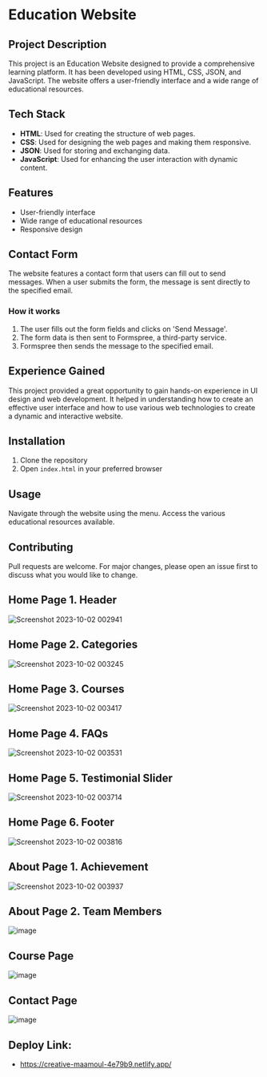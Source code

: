 # Education Website

## Project Description

This project is an Education Website designed to provide a comprehensive learning platform. It has been developed using HTML, CSS, JSON, and JavaScript. The website offers a user-friendly interface and a wide range of educational resources.

## Tech Stack

- **HTML**: Used for creating the structure of web pages.
- **CSS**: Used for designing the web pages and making them responsive.
- **JSON**: Used for storing and exchanging data.
- **JavaScript**: Used for enhancing the user interaction with dynamic content.

## Features

- User-friendly interface
- Wide range of educational resources
- Responsive design

## Contact Form

The website features a contact form that users can fill out to send messages. When a user submits the form, the message is sent directly to the specified email.

### How it works

1. The user fills out the form fields and clicks on 'Send Message'.
2. The form data is then sent to Formspree, a third-party service.
3. Formspree then sends the message to the specified email.

## Experience Gained

This project provided a great opportunity to gain hands-on experience in UI design and web development. It helped in understanding how to create an effective user interface and how to use various web technologies to create a dynamic and interactive website.

## Installation

1. Clone the repository
2. Open `index.html` in your preferred browser

## Usage

Navigate through the website using the menu. Access the various educational resources available.

## Contributing

Pull requests are welcome. For major changes, please open an issue first to discuss what you would like to change.

## Home Page 1. Header
![Screenshot 2023-10-02 002941](https://github.com/Mohd-Salman-0119/Education-Website/assets/112762975/68394bc8-87fa-4e9f-9f52-77befd4edb8f)

## Home Page 2. Categories

![Screenshot 2023-10-02 003245](https://github.com/Mohd-Salman-0119/Education-Website/assets/112762975/aee59e02-14e0-4e24-87e3-ecbc4552d849)

## Home Page 3. Courses

![Screenshot 2023-10-02 003417](https://github.com/Mohd-Salman-0119/Education-Website/assets/112762975/4baeca3a-9e1f-480b-9e46-f224318e8d72)

## Home Page 4. FAQs

![Screenshot 2023-10-02 003531](https://github.com/Mohd-Salman-0119/Education-Website/assets/112762975/94195d7f-a3ca-4707-b27f-ef1730e1b12b)

## Home Page 5. Testimonial Slider 

![Screenshot 2023-10-02 003714](https://github.com/Mohd-Salman-0119/Education-Website/assets/112762975/25784898-fd5d-4fea-9120-82acbe270540)

## Home Page 6. Footer 

![Screenshot 2023-10-02 003816](https://github.com/Mohd-Salman-0119/Education-Website/assets/112762975/a7525748-d71a-45ed-99ac-1ef5b2505900)

## About Page 1. Achievement

![Screenshot 2023-10-02 003937](https://github.com/Mohd-Salman-0119/Education-Website/assets/112762975/a9efdecb-90fd-4edc-bf7c-21678e9e58cc)

## About Page 2. Team Members

![image](https://github.com/Mohd-Salman-0119/Education-Website/assets/112762975/52d7617a-8d30-494c-8586-33589d836eb4)

## Course Page 

![image](https://github.com/Mohd-Salman-0119/Education-Website/assets/112762975/7406d4d7-3dd2-4d34-b61f-f67f2ea24aa5)

## Contact Page

![image](https://github.com/Mohd-Salman-0119/Education-Website/assets/112762975/c88c7e15-bb13-4995-966b-9d78c1564334)

## Deploy Link:
 * https://creative-maamoul-4e79b9.netlify.app/





